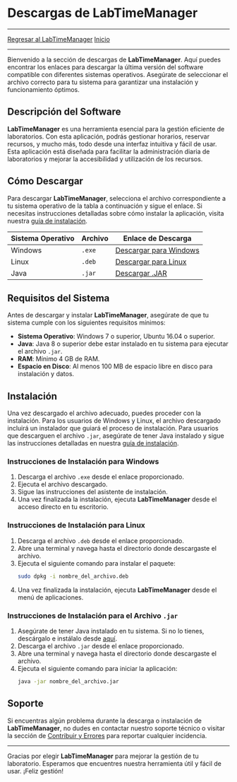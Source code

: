 # Descargas de LabTimeManager

---
[Regresar al LabTimeManager](/Proyectos/LabTimeManager/Inicio.md)
[Inicio](/)

---

Bienvenido a la sección de descargas de **LabTimeManager**. Aquí puedes encontrar los enlaces para descargar la última versión del software compatible con diferentes sistemas operativos. Asegúrate de seleccionar el archivo correcto para tu sistema para garantizar una instalación y funcionamiento óptimos.

## Descripción del Software

**LabTimeManager** es una herramienta esencial para la gestión eficiente de laboratorios. Con esta aplicación, podrás gestionar horarios, reservar recursos, y mucho más, todo desde una interfaz intuitiva y fácil de usar. Esta aplicación está diseñada para facilitar la administración diaria de laboratorios y mejorar la accesibilidad y utilización de los recursos.

## Cómo Descargar

Para descargar **LabTimeManager**, selecciona el archivo correspondiente a tu sistema operativo de la tabla a continuación y sigue el enlace. Si necesitas instrucciones detalladas sobre cómo instalar la aplicación, visita nuestra [guía de instalación](/Proyectos/LabTimeManager/Manual.md).

| Sistema Operativo | Archivo | Enlace de Descarga |
|-------------------|---------|--------------------|
| Windows           | `.exe`  | [Descargar para Windows](#) |
| Linux             | `.deb`  | [Descargar para Linux](#) |
| Java              | `.jar`  | [Descargar .JAR](#) |

## Requisitos del Sistema

Antes de descargar y instalar **LabTimeManager**, asegúrate de que tu sistema cumple con los siguientes requisitos mínimos:

- **Sistema Operativo**: Windows 7 o superior, Ubuntu 16.04 o superior.
- **Java**: Java 8 o superior debe estar instalado en tu sistema para ejecutar el archivo `.jar`.
- **RAM**: Mínimo 4 GB de RAM.
- **Espacio en Disco**: Al menos 100 MB de espacio libre en disco para instalación y datos.

## Instalación

Una vez descargado el archivo adecuado, puedes proceder con la instalación. Para los usuarios de Windows y Linux, el archivo descargado incluirá un instalador que guiará el proceso de instalación. Para usuarios que descarguen el archivo `.jar`, asegúrate de tener Java instalado y sigue las instrucciones detalladas en nuestra [guía de instalación](/Proyectos/LabTimeManager/Manual.md).

### Instrucciones de Instalación para Windows

1. Descarga el archivo `.exe` desde el enlace proporcionado.
2. Ejecuta el archivo descargado.
3. Sigue las instrucciones del asistente de instalación.
4. Una vez finalizada la instalación, ejecuta **LabTimeManager** desde el acceso directo en tu escritorio.

### Instrucciones de Instalación para Linux

1. Descarga el archivo `.deb` desde el enlace proporcionado.
2. Abre una terminal y navega hasta el directorio donde descargaste el archivo.
3. Ejecuta el siguiente comando para instalar el paquete:
   ```bash
   sudo dpkg -i nombre_del_archivo.deb
   ```
4. Una vez finalizada la instalación, ejecuta **LabTimeManager** desde el menú de aplicaciones.

### Instrucciones de Instalación para el Archivo `.jar`

1. Asegúrate de tener Java instalado en tu sistema. Si no lo tienes, descárgalo e instálalo desde [aquí](https://www.oracle.com/java/technologies/javase-downloads.html).
2. Descarga el archivo `.jar` desde el enlace proporcionado.
3. Abre una terminal y navega hasta el directorio donde descargaste el archivo.
4. Ejecuta el siguiente comando para iniciar la aplicación:
   ```bash
   java -jar nombre_del_archivo.jar
   ```

## Soporte

Si encuentras algún problema durante la descarga o instalación de **LabTimeManager**, no dudes en contactar nuestro soporte técnico o visitar la sección de [Contribuir y Errores](/Proyectos/LabTimeManager/ContribuiryErrores.md) para reportar cualquier incidencia.

---

Gracias por elegir **LabTimeManager** para mejorar la gestión de tu laboratorio. Esperamos que encuentres nuestra herramienta útil y fácil de usar. ¡Feliz gestión!

